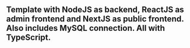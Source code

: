 
## Template with NodeJS as backend, ReactJS as admin frontend and NextJS as public frontend. Also includes MySQL connection. All with TypeScript.

